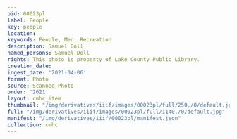 ```yaml
---
pid: 00023pl
label: People
key: people
location: 
keywords: People, Men, Recreation
description: Samuel Doll
named_persons: Samuel Doll
rights: This photo is property of Lake County Public Library.
creation_date: 
ingest_date: '2021-04-06'
format: Photo
source: Scanned Photo
order: '2621'
layout: cmhc_item
thumbnail: "/img/derivatives/iiif/images/00023pl/full/250,/0/default.jpg"
full: "/img/derivatives/iiif/images/00023pl/full/1140,/0/default.jpg"
manifest: "/img/derivatives/iiif/00023pl/manifest.json"
collection: cmhc
---
```

